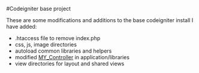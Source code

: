 #Codeigniter base project

These are some modifications and additions to the base codeigniter install
I have added:  

* .htaccess file to remove index.php
* css, js, image directories
* autoload common libraries and helpers
* modified  [MY_Controller](http://github.com/jamierumbelow/codeigniter-base-controller) in application/libraries
* view directories for layout and shared views